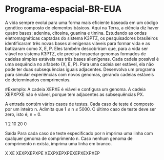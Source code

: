 # Programa-espacial-BR-EUA

A vida sempre evolui para uma forma mais eficiente baseada em um código genético composto de elementos básicos. 
Aqui na Terra, a ciência diz haver quatro bases: adenina, citosina, guanina e timina. 
Estudando as ondas eletromagnéticas captadas do sistema K3PTZ, os pesquisadores brasileiros identificaram três novas 
bases alienígenas viáveis para formar vida e as batizaram como X, E, P. Eles também descobriram que, para a vida ser viável 
no sistema K3PTZ, ele precisa hospedar genomas formados de cadeias simples estáveis nas três bases alienígenas. Cada cadeia possível 
é uma sequência no alfabeto {X, E, P}. Para uma cadeia ser estável, ela não pode ter duas subsequências iguais adjacentes. 
Desenvolva um programa para simular experiências com novos genomas, gerando cadeias estáveis de determinados comprimentos.

#Exemplo:
A cadeia XEPXE é viável e configura um genoma. A cadeia XEPXPXE não é viável, porque tem adjacentes as subsequências PX.


A entrada contém vários casos de testes. Cada caso de teste é composto por um inteiro n. Adimita que 1 ≤ n ≤ 5000. O último caso de teste deve ser zero, isto é, n = 0.

1
2
10
20
0

Saída
Para cada caso de teste especificado por n imprima uma linha com qualquer genoma de comprimento n. Caso nenhum genoma de comprimento n exista, imprima uma linha em branco.

X
XE
XEXPXEPXPE
XEXPXEPXPEXEPXEXPXEP
